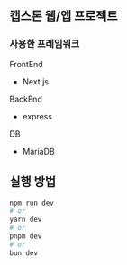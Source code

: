 ## 캡스톤 웹/앱 프로젝트

### 사용한 프레임워크

FrontEnd
- Next.js

BackEnd
- express

DB</br>
- MariaDB


## 실행 방법
```bash
npm run dev
# or
yarn dev
# or
pnpm dev
# or
bun dev
```